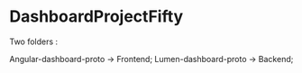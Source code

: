 # DashboardProjectFifty

Two folders :

Angular-dashboard-proto -> Frontend;
Lumen-dashboard-proto -> Backend;
